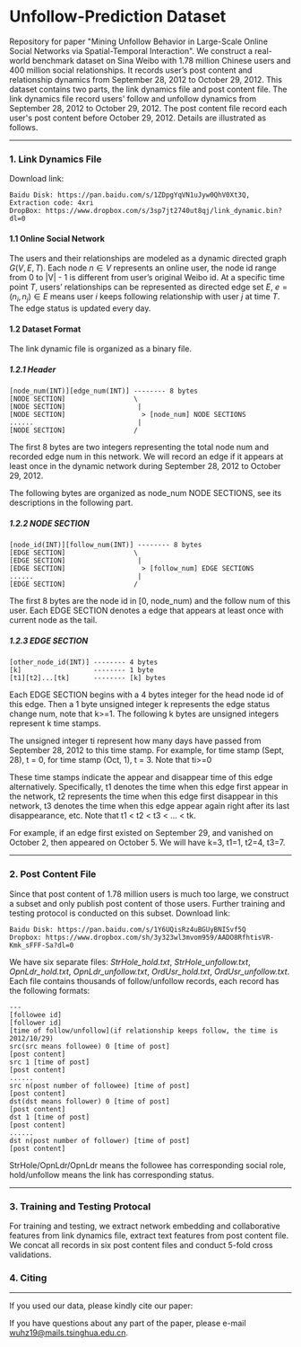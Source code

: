 # Unfollow-Prediction Dataset
Repository for paper "Mining Unfollow Behavior in Large-Scale Online Social Networks via Spatial-Temporal Interaction".
We construct a real-world benchmark dataset on Sina Weibo with 1.78 million Chinese users and 400 million social relationships. It records user’s post content and relationship dynamics from September 28, 2012 to October 29, 2012.
This dataset contains two parts, the link dynamics file and post content file. The link dynamics file record users' follow and unfollow dynamics from September 28, 2012 to October 29, 2012. The post content file record each user's post content before October 29, 2012. Details are illustrated as follows.

------
### 1. Link Dynamics File

Download link:

```
Baidu Disk: https://pan.baidu.com/s/1ZDpgYqVN1uJyw0QhV0Xt3Q, Extraction code: 4xri
DropBox: https://www.dropbox.com/s/3sp7jt2740ut8qj/link_dynamic.bin?dl=0 
```

#### 1.1 Online Social Network

The users and their relationships are modeled as a dynamic directed graph $G(V, E, T)$. Each node $n\in V$ represents an online user, the node id range from 0 to |V| - 1 is different from user’s original Weibo id. At a specific time point $T$, users’ relationships can be represented as directed edge set $E$,  $e=(n_i, n_j)\in E$ means user $i$ keeps following relationship with user $j$ at time $T$. The edge status is updated every day.

#### 1.2 Dataset Format

The link dynamic file is organized as a binary file.

##### 1.2.1 Header

```
[node_num(INT)][edge_num(INT)] -------- 8 bytes
[NODE SECTION]                 \
[NODE SECTION]                  |
[NODE SECTION]                   > [node_num] NODE SECTIONS
......                          |
[NODE SECTION]                 / 
```

The first 8 bytes are two integers representing the total node num and recorded edge num in this network. We will record an edge if it appears at least once in the dynamic network during September 28, 2012 to October 29, 2012.

The following bytes are organized as node\_num NODE SECTIONS, see its descriptions in the following part.

##### 1.2.2 NODE SECTION

```
[node_id(INT)][follow_num(INT)] -------- 8 bytes
[EDGE SECTION]                 \
[EDGE SECTION]                  |
[EDGE SECTION]                   > [follow_num] EDGE SECTIONS
......                          |
[EDGE SECTION]                 / 
```

The first 8 bytes are the node id in [0, node\_num) and the follow num of this user. Each EDGE SECTION denotes a edge that appears at least once with current node as the tail.

##### 1.2.3 EDGE SECTION

```
[other_node_id(INT)] -------- 4 bytes
[k]                  -------- 1 byte
[t1][t2]...[tk]      -------- [k] bytes  
```

Each EDGE SECTION begins  with a 4 bytes integer for the head node id of this edge. Then a 1 byte unsigned integer k represents the edge status change num, note that k>=1. The following k bytes are unsigned integers represent k time stamps. 

The unsigned integer ti represent how many days have passed from September 28, 2012 to this time stamp. For example, for time stamp (Sept, 28), t = 0, for time stamp (Oct, 1), t = 3. Note that ti>=0

These time stamps indicate the appear and disappear time of this edge alternatively. Specifically, t1 denotes the time when this edge first appear in the network, t2 represents the time when this edge first disappear in this network, t3 denotes the time when this edge appear again right after its last disappearance, etc. Note that t1 < t2 < t3 < ... < tk.

For  example, if an edge first existed on September 29, and vanished on October 2, then appeared on October 5. We will have k=3, t1=1, t2=4, t3=7.

------
### 2. Post Content File
Since that post content of 1.78 million users is much too large, we construct a subset and only publish post content of those users. Further training and testing protocol is conducted on this subset.
Download link:

```
Baidu Disk: https://pan.baidu.com/s/1Y6UQisRz4uBGUyBNISvf5Q
Dropbox: https://www.dropbox.com/sh/3y323wl3mvom959/AADO8RfhtisVR-Kmk_sFFF-Sa?dl=0
```
We have six separate files: *StrHole_hold.txt*, *StrHole_unfollow.txt*, *OpnLdr_hold.txt*, *OpnLdr_unfollow.txt*, *OrdUsr_hold.txt*, *OrdUsr_unfollow.txt*. Each file contains thousands of follow/unfollow records, each record has the following formats:
```
---
[followee id]
[follower id]
[time of follow/unfollow](if relationship keeps follow, the time is 2012/10/29)
src(src means followee) 0 [time of post]
[post content]
src 1 [time of post]
[post content]
......
src n(post number of followee) [time of post]
[post content]
dst(dst means follower) 0 [time of post]
[post content]
dst 1 [time of post]
[post content]
......
dst n(post number of follower) [time of post]
[post content]
```
StrHole/OpnLdr/OpnLdr means the followee has corresponding social role, hold/unfollow means the link has corresponding status.

------
### 3. Training and Testing Protocal
For training and testing, we extract network embedding and collaborative features from link dynamics file, extract text features from post content file. We concat all records in six post content files and conduct 5-fold cross validations.

### 4. Citing
------
If you used our data, please kindly cite our paper:

If you have questions about any part of the paper, please e-mail wuhz19@mails.tsinghua.edu.cn.
